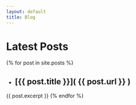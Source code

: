 ```yaml
---
layout: default
title: Blog
---
```

# Latest Posts

{% for post in site.posts %}
* ## [{{ post.title }}]( {{ post.url }} )      
{{ post.excerpt }}
{% endfor %}
